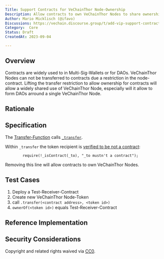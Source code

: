 ```yaml
---
Title: Support Contracts for VeChainThor Node-Ownership
Description: Allow contracts to own VeChainThor Nodes to share ownership or benefits.
Author: Mario Micklisch (@ifavo)
Discussions: https://vechain.discourse.group/t/add-vip-support-contracts-for-vechainthor-node-ownership/50
Category:  Core
Status: Draft
CreatedAt: 2023-09-04

---
```


## Overview

Contracts are widely used to in Multi-Sig-Wallets or for DAOs. VeChainThor Nodes can not be transferred to contracts due a restriction in the node-contract. 
Lifting the transfer restriction to allow ownership for contracts will allow a widely shared use of VeChainThor Node, especially will it allow to form DAOs arround a single VeChainThor Node.

  
## Rationale

<!--
  The rationale fleshes out the specification by describing what motivated the design and why particular design decisions were made. It should describe alternate designs that were considered and related work, e.g. how the feature is supported in other languages.
  
  The current placeholder is acceptable for a draft.
  
  TODO: Remove this comment before submitting
-->
  
## Specification

The [Transfer-Function](https://github.com/vechain/ThorNode-contracts/blob/b3e1765ed7b1599b301602a0e0f72587cf24be1b/contracts/XOwnership.sol#L106) calls [`_transfer`]( https://github.com/vechain/ThorNode-contracts/blob/b3e1765ed7b1599b301602a0e0f72587cf24be1b/contracts/XOwnership.sol#L179-L195).

Within `_transfer` the token recipient is [verified to be not a contract](https://github.com/vechain/ThorNode-contracts/blob/b3e1765ed7b1599b301602a0e0f72587cf24be1b/contracts/XOwnership.sol#L183):

```sol
        require(!_isContract(_to), "_to mustn't a contract");
```

Removing this line will allow contracts to own VeChainThor Nodes.

## Test Cases

1. Deploy a Test-Receiver-Contract
2. Create new VeChainThor Node-Token
3. call `.transfer(<contract address>, <token id>)`
4. `ownerOf(<token id>)` equals Test-Receiver-Contract
  
## Reference Implementation
  
<!--
  This section is optional.

  The Reference Implementation section should include a minimal implementation that assists in understanding or implementing this specification. It should not include project build files. The reference implementation is not a replacement for the Specification section, and the proposal should still be understandable without it.
  
  If the reference implementation is too large to reasonably be included inline, then consider adding it as one or more files in `../assets/vip-####/`. External links will not be allowed.

  TODO: Remove this comment before submitting
-->
  
## Security Considerations

<!--
  All VIPs must contain a section that discusses the security implications/considerations relevant to the proposed change. Include information that might be important for security discussions, surfaces risks and can be used throughout the life cycle of the proposal. For example, include security-relevant design decisions, concerns, important discussions, implementation-specific guidance and pitfalls, an outline of threats and risks and how they are being addressed. VIP submissions missing the "Security Considerations" section will be rejected. An VIP cannot proceed to status "Final" without a Security Considerations discussion deemed sufficient by the reviewers.

  The current placeholder is acceptable for a draft.

  TODO: Remove this comment before submitting
-->

Copyright and related rights waived via [CC0](./LICENSE.md).
